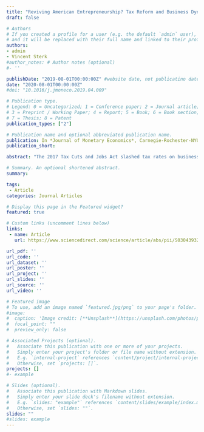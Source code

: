 ```yaml
---
title: "Reviving American Entrepreneurship? Tax Reform and Business Dynamism"
draft: false

# Authors
# If you created a profile for a user (e.g. the default `admin` user), write the username (folder name) here
# and it will be replaced with their full name and linked to their profile.
authors:
- admin
- Vincent Sterk
#author_notes: # Author notes (optional)
#- ''

publishDate: "2019-08-01T00:00:00Z" #website date, not publicatino date
date: "2020-08-01T00:00:00Z"
#doi: "10.1016/j.jmoneco.2019.04.009"

# Publication type.
# Legend: 0 = Uncategorized; 1 = Conference paper; 2 = Journal article;
# 3 = Preprint / Working Paper; 4 = Report; 5 = Book; 6 = Book section;
# 7 = Thesis; 8 = Patent
publication_types: ["2"]

# Publication name and optional abbreviated publication name.
publication: In *Journal of Monetary Economics*, Carnegie-Rochester-NYU Conference Series on Public Policy
publication_short:

abstract: "The 2017 Tax Cuts and Jobs Act slashed tax rates on business income and introduced immediate expensing of investments. Using a quantitative heterogeneous-firms model, we investigate the long-run effects of such tax reforms on firm dynamics. We find that they can substantially increase business dynamism, potentially offsetting the large decline in the U.S. startup rate observed over recent decades. This result is driven by indirect equilibrium forces: the tax reform stimulates firm entry, leading to an increase in labor demand and wages. Related to this is a large boost of the number of firms and of aggregate output, investment and employment."

# Summary. An optional shortened abstract.
summary:

tags:
 - Article
categories: Journal Articles

# Display this page in the Featured widget?
featured: true

# Custom links (uncomment lines below)
links:
 - name: Article
   url: https://www.sciencedirect.com/science/article/abs/pii/S0304393219300753

url_pdf: ''
url_code: ''
url_dataset: ''
url_poster: ''
url_project: ''
url_slides: ''
url_source: ''
url_video: ''

# Featured image
# To use, add an image named `featured.jpg/png` to your page's folder.
#image:
#  caption: 'Image credit: [**Unsplash**](https://unsplash.com/photos/pLCdAaMFLTE)'
#  focal_point: ""
#  preview_only: false

# Associated Projects (optional).
#   Associate this publication with one or more of your projects.
#   Simply enter your project's folder or file name without extension.
#   E.g. `internal-project` references `content/project/internal-project/index.md`.
#   Otherwise, set `projects: []`.
projects: []
#- example

# Slides (optional).
#   Associate this publication with Markdown slides.
#   Simply enter your slide deck's filename without extension.
#   E.g. `slides: "example"` references `content/slides/example/index.md`.
#   Otherwise, set `slides: ""`.
slides: ""
#slides: example
---
```

